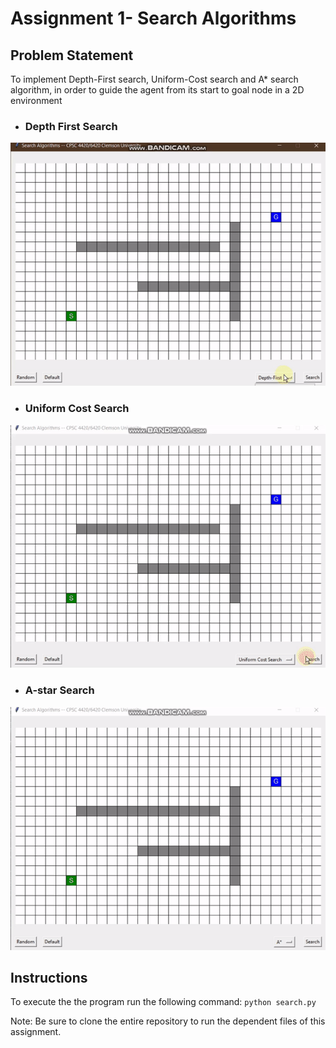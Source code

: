 # Assignment 1- Search Algorithms

## Problem Statement
To implement Depth-First search, Uniform-Cost search and A* search algorithm, in order to guide the agent from its start to goal node in a 2D environment

- ### Depth First Search

![](https://github.com/ashit8450/CPSC6420-Artificial-Intelligence/blob/master/Assignment%201/videos/Depth-first-search.gif)

- ### Uniform Cost Search

![](https://github.com/ashit8450/CPSC6420-Artificial-Intelligence/blob/master/Assignment%201/videos/Uniform-cost-search.gif)

- ### A-star Search

![](https://github.com/ashit8450/CPSC6420-Artificial-Intelligence/blob/master/Assignment%201/videos/Astar-search.gif)


## Instructions
To execute the the program run the following command: `python search.py`

Note: Be sure to clone the entire repository to run the dependent files of this assignment.